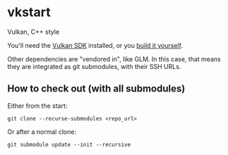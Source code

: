 # vkstart

Vulkan, C++ style

You'll need the [Vulkan SDK](https://vulkan.lunarg.com/sdk/home) installed,
or you [build it yourself](https://github.com/dirkz/vulkan-sdk-builder).

Other dependencies are "vendored in", like GLM. In this case, that means
they are integrated as git submodules, with their SSH URLs.

## How to check out (with all submodules)

Either from the start:

```
git clone --recurse-submodules <repo_url>
```

Or after a normal clone:

```
git submodule update --init --recursive
```